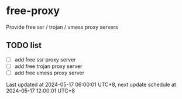 
# free-proxy
Provide free ssr / trojan / vmess proxy servers


## TODO list
- [ ] add free ssr proxy server
- [ ] add free trojan proxy server
- [ ] add free vmess proxy server

Last updated at 2024-05-17 06:00:01 UTC+8, next update schedule at 2024-05-17 12:00:01 UTC+8

